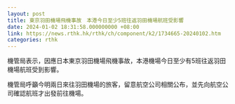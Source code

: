 ```yaml
---
layout: post
title: 東京羽田機場飛機事故　本港今日至少5班往返羽田機場航班受影響
date: 2024-01-02 18:31:58.000000000 +08:00
link: https://news.rthk.hk/rthk/ch/component/k2/1734665-20240102.htm
categories: rthk
---
```


機管局表示，因應日本東京羽田機場飛機事故，本港機場今日至少有5班往返羽田機場航班受到影響。

機管局呼籲今明兩日來往羽田機場的旅客，留意航空公司相關公布，並先向航空公司確認航班才出發前往機場。
